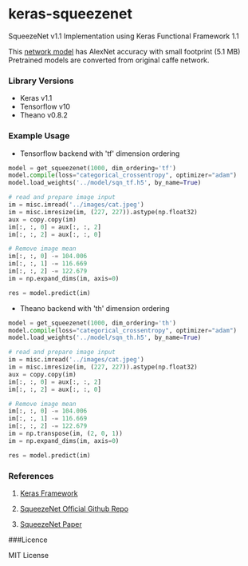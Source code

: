 # keras-squeezenet
SqueezeNet v1.1 Implementation using Keras Functional Framework 1.1

This [network model](https://github.com/rcmalli/keras-squeezenet/blob/master/images/SqueezeNet.png) has AlexNet accuracy with small footprint (5.1 MB)
Pretrained models are converted from original caffe network.

### Library Versions

- Keras v1.1
- Tensorflow v10
- Theano v0.8.2

### Example Usage

- Tensorflow backend with 'tf' dimension ordering

~~~python
model = get_squeezenet(1000, dim_ordering='tf')
model.compile(loss="categorical_crossentropy", optimizer="adam")
model.load_weights('../model/sqn_tf.h5', by_name=True)

# read and prepare image input
im = misc.imread('../images/cat.jpeg')
im = misc.imresize(im, (227, 227)).astype(np.float32)
aux = copy.copy(im)
im[:, :, 0] = aux[:, :, 2]
im[:, :, 2] = aux[:, :, 0]

# Remove image mean
im[:, :, 0] -= 104.006
im[:, :, 1] -= 116.669
im[:, :, 2] -= 122.679
im = np.expand_dims(im, axis=0)

res = model.predict(im)
~~~

- Theano backend with 'th' dimension ordering

~~~python
model = get_squeezenet(1000, dim_ordering='th')
model.compile(loss="categorical_crossentropy", optimizer="adam")
model.load_weights('../model/sqn_th.h5', by_name=True)

# read and prepare image input
im = misc.imread('../images/cat.jpeg')
im = misc.imresize(im, (227, 227)).astype(np.float32)
aux = copy.copy(im)
im[:, :, 0] = aux[:, :, 2]
im[:, :, 2] = aux[:, :, 0]

# Remove image mean
im[:, :, 0] -= 104.006
im[:, :, 1] -= 116.669
im[:, :, 2] -= 122.679
im = np.transpose(im, (2, 0, 1))
im = np.expand_dims(im, axis=0)

res = model.predict(im)
~~~


### References

1) [Keras Framework](www.keras.io)

2) [SqueezeNet Official Github Repo](https://github.com/DeepScale/SqueezeNet)

3) [SqueezeNet Paper](http://arxiv.org/abs/1602.07360)

###Licence 

MIT License 